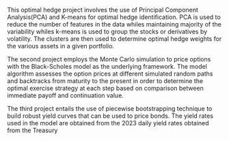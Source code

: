 This optimal hedge project involves the use of Principal Component Analysis(PCA) and K-means for optimal hedge identification. PCA is used to reduce the number of features in the data whiles maintaining majority of the variability whiles k-means is used to group the stocks or derivatives by volatility. The clusters are then used to determine optimal hedge weights for the various assets in a given portfolio. 

The second project employs the Monte Carlo simulation to price options with the Black-Scholes model as the underlying framework. The model algorithm assesses the option prices at different simulated random paths and backtracks from maturity to the present in order to determine the optimal exercise strategy at each step based on comparison between immediate payoff and continuation value.

The third project entails the use of piecewise bootstrapping technique to build robust yield curves that can be used to price bonds. The yield rates used in the model are obtained from the 2023 daily yield rates obtained from the Treasury
